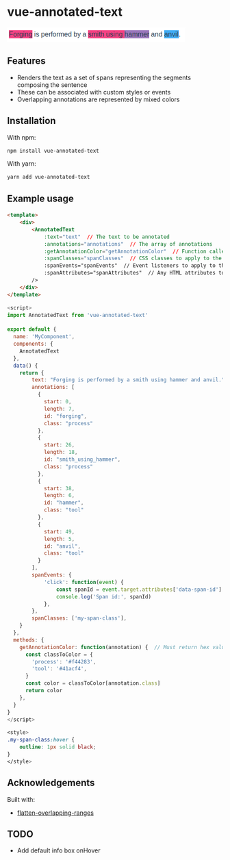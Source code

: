 # vue-annotated-text

![Example output](https://github.com/cyclecycle/vue-annotated-text/blob/master/example_output.png)

## Features

- Renders the text as a set of spans representing the segments composing the sentence
- These can be associated with custom styles or events
- Overlapping annotations are represented by mixed colors

## Installation

With npm:

```bash
npm install vue-annotated-text
```

With yarn:

```bash
yarn add vue-annotated-text
```

## Example usage

```html
<template>
    <div>
        <AnnotatedText
            :text="text"  // The text to be annotated
            :annotations="annotations"  // The array of annotations
            :getAnnotationColor="getAnnotationColor"  // Function called to get color value to signal the annotation
            :spanClasses="spanClasses"  // CSS classes to apply to the rendered <span> elements
            :spanEvents="spanEvents"  // Event listeners to apply to the <span> elements
            :spanAttributes="spanAttributes"  // Any HTML attributes to apply to the <span> elements
        />
    </div>
</template>
```
```js
<script>
import AnnotatedText from 'vue-annotated-text'

export default {
  name: 'MyComponent',
  components: {
    AnnotatedText
  },
  data() {
    return {
        text: "Forging is performed by a smith using hammer and anvil.",
        annotations: [
          {
            start: 0,
            length: 7,
            id: "forging",
            class: "process"
          },
          {
            start: 26,
            length: 18,
            id: "smith_using_hammer",
            class: "process"
          },
          {
            start: 38,
            length: 6,
            id: "hammer",
            class: "tool"
          },
          {
            start: 49,
            length: 5,
            id: "anvil",
            class: "tool"
          }
        ],
        spanEvents: {
            'click': function(event) {
                const spanId = event.target.attributes['data-span-id'].value
                console.log('Span id:', spanId) 
            },
        },
        spanClasses: ['my-span-class'],
    }
  },
  methods: {
    getAnnotationColor: function(annotation) {  // Must return hex value
      const classToColor = {
        'process': '#f44283',
        'tool': '#41acf4',
      }
      const color = classToColor[annotation.class]
      return color
    },
  }
}
</script>
```
```css
<style>
.my-span-class:hover {
    outline: 1px solid black;
}
</style>
```

## Acknowledgements

Built with:

- [flatten-overlapping-ranges](https://github.com/derhuerst/flatten-overlapping-ranges)

## TODO

- Add default info box onHover
